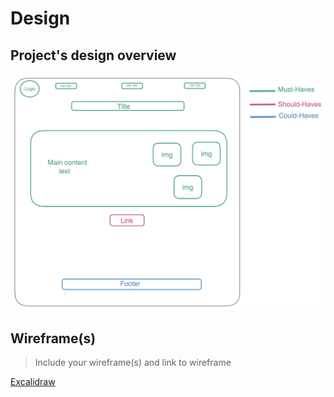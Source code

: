 # Design

## Project's design overview

![design](../public/images/design1.png)

## Wireframe(s)

> Include your wireframe(s) and link to wireframe

[Excalidraw](https://excalidraw.com/)

